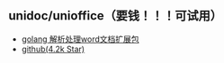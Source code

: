 ## unidoc/unioffice（要钱！！！可试用）

- [golang 解析处理word文档扩展包](https://www.cnblogs.com/xingzr/p/17370295.html)
- [github(4.2k Star)](https://github.com/unidoc/unioffice)


